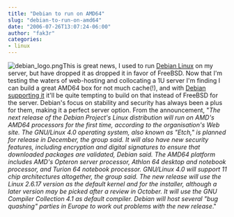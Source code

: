```yaml
---
title: "Debian to run on AMD64"
slug: "debian-to-run-on-amd64"
date: "2006-07-26T13:07:24-06:00"
author: "fak3r"
categories:
- linux
---
```


![debian_logo.png](http://fak3r.com/wp-content/uploads/2006/07/debian_logo.png)This is great news, I used to run [Debian Linux](http://www.debian.org/) on my server, but have dropped it as dropped it in favor of FreeBSD.  Now that I'm testing the waters of web-hosting and collocating a 1U server I'm finding I can build a great AMD64 box for not much cache(!), and with [Debian supporting it](http://www.techworld.com/opsys/news/index.cfm?newsID=6513) it'll be quite tempting to build on that instead of FreeBSD for the server.  Debian's focus on stability and security has always been a plus for them, making it a perfect server option.  From the announcement, "_The next release of the Debian Project's Linux distribution will run on AMD's AMD64 processors for the first time, according to the organisation's Web site. The GNU/Linux 4.0 operating system, also known as "Etch," is planned for release in December, the group said. It will also have new security features, including encryption and digital signatures to ensure that downloaded packages are validated, Debian said. The AMD64 platform includes AMD's Opteron server processor, Athlon 64 desktop and notebook processor, and Turion 64 notebook processor. GNU/Linux 4.0 will support 11 chip architectures altogether, the group said. The new release will use the Linux 2.6.17 version as the default kernel and for the installer, although a later version may be picked after a review in October. It will use the GNU Compiler Collection 4.1 as default compiler. Debian will host several "bug quashing" parties in Europe to work out problems with the new release_."
